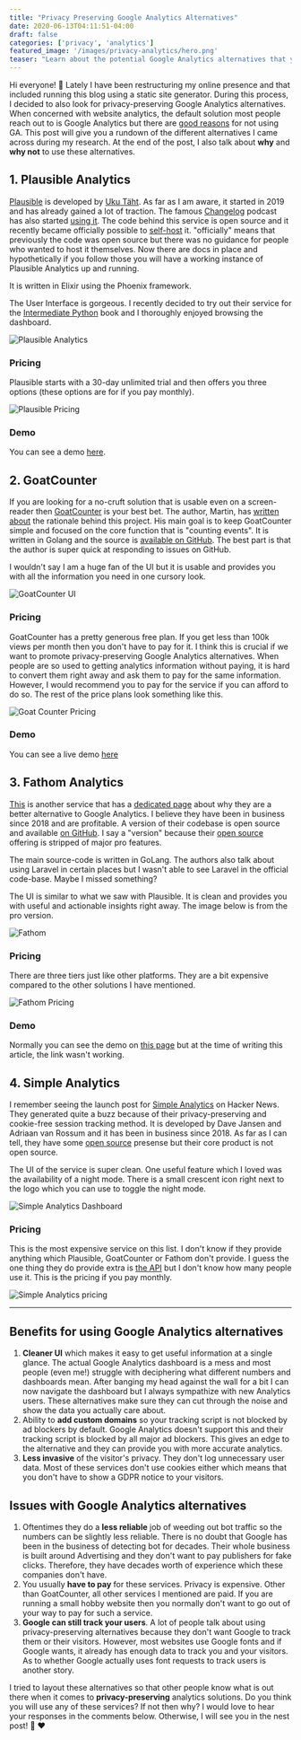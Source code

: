 ```yaml
---
title: "Privacy Preserving Google Analytics Alternatives"
date: 2020-06-13T04:11:51-04:00
draft: false
categories: ['privacy', 'analytics']
featured_image: '/images/privacy-analytics/hero.png'
teaser: "Learn about the potential Google Analytics alternatives that you can use to track useful metric without invading your user's privacy"
---
```


Hi everyone! :wave: Lately I have been restructuring my online presence and that included running this blog using a static site generator. During this process, I decided to also look for privacy-preserving Google Analytics alternatives. When concerned with website analytics, the default solution most people reach out to is Google Analytics but there are [good reasons](https://plausible.io/blog/remove-google-analytics) for not using GA. This post will give you a rundown of the different alternatives I came across during my research. At the end of the post, I also talk about **why** and **why not** to use these alternatives.

## 1. Plausible Analytics

[Plausible](https://plausible.io/) is developed by [Uku Täht](https://twitter.com/ukutaht). As far as I am aware, it started in 2019 and has already gained a lot of traction. The famous [Changelog](https://changelog.com/) podcast has also started [using it](https://github.com/thechangelog/changelog.com/commit/ac64638097bff5e8873b219303848decb420aaf2). The code behind this service is open source and it recently became officially possible to [self-host](https://plausible.io/blog/self-hosted-web-analytics-beta) it. "officially" means that previously the code was open source but there was no guidance for people who wanted to host it themselves. Now there are docs in place and hypothetically if you follow those you will have a working instance of Plausible Analytics up and running.

It is written in Elixir using the Phoenix framework.

The User Interface is gorgeous. I recently decided to try out their service for the [Intermediate Python](httos://book.pythontips.com) book and I thoroughly enjoyed browsing the dashboard.

![Plausible Analytics](/images/privacy-analytics/plausible.png)

### Pricing

Plausible starts with a 30-day unlimited trial and then offers you three options (these options are for if you pay monthly).

![Plausible Pricing](/images/privacy-analytics/plausible-pricing.png)

### Demo

You can see a demo [here](https://plausible.io/plausible.io). 

## 2. GoatCounter

If you are looking for a no-cruft solution that is usable even on a screen-reader then [GoatCounter](https://www.goatcounter.com/) is your best bet. The author, Martin, has [written about](https://www.goatcounter.com/why) the rationale behind this project. His main goal is to keep GoatCounter simple and focused on the core function that is "counting events". It is written in Golang and the source is [available on GitHub](https://github.com/zgoat/goatcounter). The best part is that the author is super quick at responding to issues on GitHub.

I wouldn't say I am a huge fan of the UI but it is usable and provides you with all the information you need in one cursory look. 

![GoatCounter UI](/images/privacy-analytics/goatcounter.png)

### Pricing

GoatCounter has a pretty generous free plan. If you get less than 100k views per month then you don't have to pay for it. I think this is crucial if we want to promote privacy-preserving Google Analytics alternatives. When people are so used to getting analytics information without paying, it is hard to convert them right away and ask them to pay for the same information. However, I would recommend you to pay for the service if you can afford to do so. The rest of the price plans look something like this.

![Goat Counter Pricing](/images/privacy-analytics/goatcounter-pricing.png)

### Demo

You can see a live demo [here](https://stats.arp242.net/)

## 3. Fathom Analytics

[This](https://usefathom.com/) is another service that has a [dedicated page](https://usefathom.com/google-analytics-alternative) about why they are a better alternative to Google Analytics. I believe they have been in business since 2018 and are profitable. A version of their codebase is open source and available [on GitHub](https://github.com/usefathom/fathom). I say a "version" because their [open source](https://github.com/usefathom/fathom) offering is stripped of major pro features.

The main source-code is written in GoLang. The authors also talk about using Laravel in certain places but I wasn't able to see Laravel in the official code-base. Maybe I missed something?

The UI is similar to what we saw with Plausible. It is clean and provides you with useful and actionable insights right away. The image below is from the pro version.

![Fathom](/images/privacy-analytics/fathom.png)

### Pricing

There are three tiers just like other platforms. They are a bit expensive compared to the other solutions I have mentioned.

![Fathom Pricing](/images/privacy-analytics/fathom-pricing.png)

### Demo

Normally you can see the demo on [this page](https://app.usefathom.com/share/lsqyv/pjrvs) but at the time of writing this article, the link wasn't working.

## 4. Simple Analytics

I remember seeing the launch post for [Simple Analytics](https://simpleanalytics.com/) on Hacker News. They generated quite a buzz because of their privacy-preserving and cookie-free session tracking method. It is developed by Dave Jansen and Adriaan van Rossum and it has been in business since 2018. As far as I can tell, they have some [open source](https://github.com/simpleanalytics) presense but their core product is not open source.

The UI of the service is super clean. One useful feature which I loved was the availability of a night mode. There is a small crescent icon right next to the logo which you can use to toggle the night mode.

![Simple Analytics Dashboard](/images/privacy-analytics/simpleanalytics-dash.png)

### Pricing

This is the most expensive service on this list. I don't know if they provide anything which Plausible, GoatCounter or Fathom don't provide. I guess the one thing they do provide extra is [the API](https://docs.simpleanalytics.com/api) but I don't know how many people use it. This is the pricing if you pay monthly.

![Simple Analytics pricing](/images/privacy-analytics/simpleanalytics.png)

----------

## Benefits for using Google Analytics alternatives

1. **Cleaner UI** which makes it easy to get useful information at a single glance. The actual Google Analytics dashboard is a mess and most people (even me!) struggle with deciphering what different numbers and dashboards mean. After banging my head against the wall for a bit I can now navigate the dashboard but I always sympathize with new Analytics users.  These alternatives make sure they can cut through the noise and show the data you actually care about.
2. Ability to **add custom domains** so your tracking script is not blocked by ad blockers by default. Google Analytics doesn't support this and their tracking script is blocked by all major ad blockers. This gives an edge to the alternative and they can provide you with more accurate analytics.
3. **Less invasive** of the visitor's privacy. They don't log unnecessary user data. Most of these services don't use cookies either which means that you don't have to show a GDPR notice to your visitors.

## Issues with Google Analytics alternatives

1. Oftentimes they do a **less reliable** job of weeding out bot traffic so the numbers can be slightly less reliable. There is no doubt that Google has been in the business of detecting bot for decades. Their whole business is built around Advertising and they don't want to pay publishers for fake clicks. Therefore, they have decades worth of experience which these companies don't have.
2. You usually **have to pay** for these services. Privacy is expensive. Other than GoatCounter, all other services I mentioned are paid. If you are running a small hobby website then you normally don't want to go out of your way to pay for such a service.
3. **Google can still track your users**. A lot of people talk about using privacy-preserving alternatives because they don't want Google to track them or their visitors. However, most websites use Google fonts and if Google wants, it already has enough data to track you and your visitors. As to whether Google actually uses font requests to track users is another story. 

I tried to layout these alternatives so that other people know what is out there when it comes to **privacy-preserving** analytics solutions. Do you think you will use any of these services? If not then why? I would love to hear your responses in the comments below. Otherwise, I will see you in the nest post! :wave: :heart: